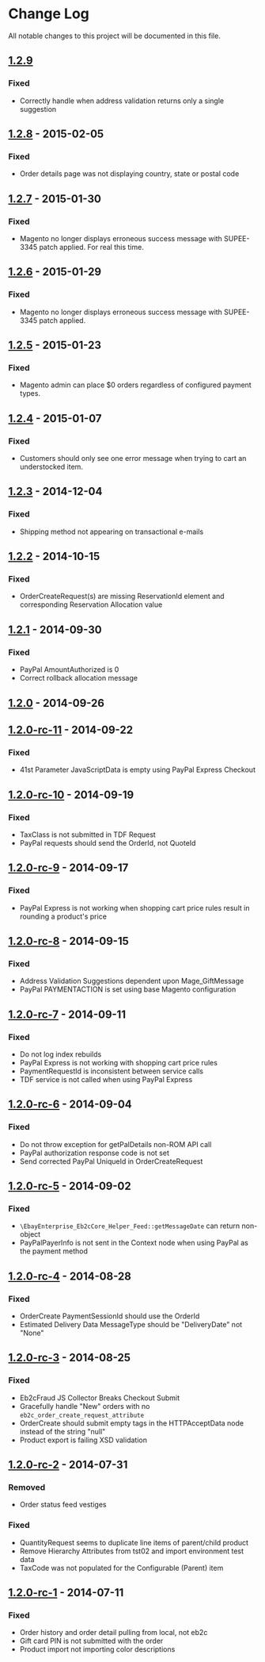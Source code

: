 # Change Log
All notable changes to this project will be documented in this file.

## [1.2.9]
### Fixed
- Correctly handle when address validation returns only a single suggestion

## [1.2.8] - 2015-02-05
### Fixed
- Order details page was not displaying country, state or postal code

## [1.2.7] - 2015-01-30
### Fixed
- Magento no longer displays erroneous success message with SUPEE-3345 patch applied. For real this time.

## [1.2.6] - 2015-01-29

### Fixed
- Magento no longer displays erroneous success message with SUPEE-3345 patch applied.

## [1.2.5] - 2015-01-23

### Fixed
- Magento admin can place $0 orders regardless of configured payment types.

## [1.2.4] - 2015-01-07

### Fixed
- Customers should only see one error message when trying to cart an understocked item.

## [1.2.3] - 2014-12-04
### Fixed
- Shipping method not appearing on transactional e-mails

## [1.2.2] - 2014-10-15
### Fixed
- OrderCreateRequest(s) are missing ReservationId element and corresponding Reservation Allocation value

## [1.2.1] - 2014-09-30
### Fixed
- PayPal AmountAuthorized is 0
- Correct rollback allocation message

## [1.2.0] - 2014-09-26

## [1.2.0-rc-11] - 2014-09-22
### Fixed
- 41st Parameter JavaScriptData is empty using PayPal Express Checkout

## [1.2.0-rc-10] - 2014-09-19
### Fixed
- TaxClass is not submitted in TDF Request
- PayPal requests should send the OrderId, not QuoteId

## [1.2.0-rc-9] - 2014-09-17
### Fixed
- PayPal Express is not working when shopping cart price rules result in rounding a product's price

## [1.2.0-rc-8] - 2014-09-15
### Fixed
- Address Validation Suggestions dependent upon Mage_GiftMessage
- PayPal PAYMENTACTION is set using base Magento configuration

## [1.2.0-rc-7] - 2014-09-11
### Fixed
- Do not log index rebuilds
- PayPal Express is not working with shopping cart price rules
- PaymentRequestId is inconsistent between service calls
- TDF service is not called when using PayPal Express

## [1.2.0-rc-6] - 2014-09-04
### Fixed
- Do not throw exception for getPalDetails non-ROM API call
- PayPal authorization response code is not set
- Send corrected PayPal UniqueId in OrderCreateRequest

## [1.2.0-rc-5] - 2014-09-02
### Fixed
- `\EbayEnterprise_Eb2cCore_Helper_Feed::getMessageDate` can return non-object
- PayPalPayerInfo is not sent in the Context node when using PayPal as the payment method

## [1.2.0-rc-4] - 2014-08-28
### Fixed
- OrderCreate PaymentSessionId should use the OrderId
- Estimated Delivery Data MessageType should be "DeliveryDate" not "None"

## [1.2.0-rc-3] - 2014-08-25
### Fixed
- Eb2cFraud JS Collector Breaks Checkout Submit
- Gracefully handle "New" orders with no `eb2c_order_create_request_attribute`
- OrderCreate should submit empty tags in the HTTPAcceptData node instead of the string "null"
- Product export is failing XSD validation

## [1.2.0-rc-2] - 2014-07-31
### Removed
- Order status feed vestiges

### Fixed
- QuantityRequest seems to duplicate line items of parent/child product
- Remove Hierarchy Attributes from tst02 and import environment test data
- TaxCode was not populated for the Configurable (Parent) item

## [1.2.0-rc-1] - 2014-07-11
### Fixed
- Order history and order detail pulling from local, not eb2c
- Gift card PIN is not submitted with the order
- Product import not importing color descriptions

[1.2.9]: https://github.com/eBayEnterprise/magento-retail-order-management/compare/1.2.8...1.2.9
[1.2.8]: https://github.com/eBayEnterprise/magento-retail-order-management/compare/1.2.7...1.2.8
[1.2.7]: https://github.com/eBayEnterprise/magento-retail-order-management/compare/1.2.6...1.2.7
[1.2.6]: https://github.com/eBayEnterprise/magento-retail-order-management/compare/1.2.5...1.2.6
[1.2.5]: https://github.com/eBayEnterprise/magento-retail-order-management/compare/1.2.4...1.2.5
[1.2.4]: https://github.com/eBayEnterprise/magento-retail-order-management/compare/1.2.3...1.2.4
[1.2.3]: https://github.com/eBayEnterprise/magento-retail-order-management/compare/1.2.2...1.2.3
[1.2.2]: https://github.com/eBayEnterprise/magento-retail-order-management/compare/1.2.1...1.2.2
[1.2.1]: https://github.com/eBayEnterprise/magento-retail-order-management/compare/1.2.0...1.2.1
[1.2.0]: https://github.com/eBayEnterprise/magento-retail-order-management/compare/1.2.0-rc-11...1.2.0
[1.2.0-rc-11]: https://github.com/eBayEnterprise/magento-retail-order-management/compare/1.2.0-rc-10...1.2.0-rc-11
[1.2.0-rc-10]: https://github.com/eBayEnterprise/magento-retail-order-management/compare/1.2.0-rc-9...1.2.0-rc-10
[1.2.0-rc-9]: https://github.com/eBayEnterprise/magento-retail-order-management/compare/1.2.0-rc-8...1.2.0-rc-9
[1.2.0-rc-8]: https://github.com/eBayEnterprise/magento-retail-order-management/compare/1.2.0-rc-7...1.2.0-rc-8
[1.2.0-rc-7]: https://github.com/eBayEnterprise/magento-retail-order-management/compare/1.2.0-rc-6...1.2.0-rc-7
[1.2.0-rc-6]: https://github.com/eBayEnterprise/magento-retail-order-management/compare/1.2.0-rc-5...1.2.0-rc-6
[1.2.0-rc-5]: https://github.com/eBayEnterprise/magento-retail-order-management/compare/1.2.0-rc-4...1.2.0-rc-5
[1.2.0-rc-4]: https://github.com/eBayEnterprise/magento-retail-order-management/compare/1.2.0-rc-3...1.2.0-rc-4
[1.2.0-rc-3]: https://github.com/eBayEnterprise/magento-retail-order-management/compare/1.2.0-rc-2...1.2.0-rc-3
[1.2.0-rc-2]: https://github.com/eBayEnterprise/magento-retail-order-management/compare/1.2.0-rc-1...1.2.0-rc-2
[1.2.0-rc-1]: https://github.com/eBayEnterprise/magento-retail-order-management/compare/1.2.0-beta-17...1.2.0-rc-1
